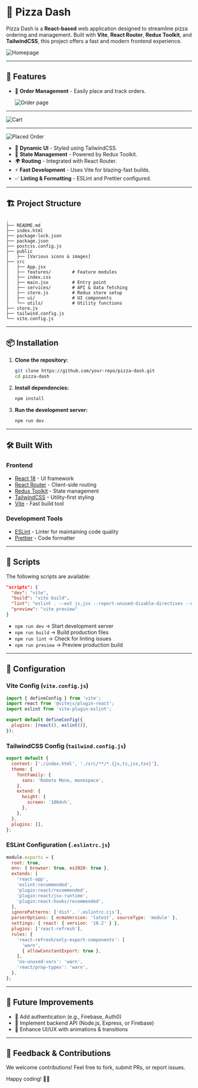 # 🍕 Pizza Dash

Pizza Dash is a **React-based** web application designed to streamline pizza ordering and management. Built with **Vite**, **React Router**, **Redux Toolkit**, and **TailwindCSS**, this project offers a fast and modern frontend experience.

![Homepage](public/home.png)

---

## 🚀 Features

- 🍕 **Order Management** - Easily place and track orders.

  ![Order page](public/new_order.png)

---

![Cart](public/cart.png)

---

![Placed Order](public/order.png)

- 📜 **Dynamic UI** - Styled using TailwindCSS.
- 🔄 **State Management** - Powered by Redux Toolkit.
- 🌍 **Routing** - Integrated with React Router.
- ⚡ **Fast Development** - Uses Vite for blazing-fast builds.
- ✅ **Linting & Formatting** - ESLint and Prettier configured.

---

## 🏗️ Project Structure

```
.
├── README.md
├── index.html
├── package-lock.json
├── package.json
├── postcss.config.js
├── public
│   ├── [Various icons & images]
├── src
│   ├── App.jsx
│   ├── features/        # Feature modules
│   ├── index.css
│   ├── main.jsx         # Entry point
│   ├── services/        # API & data fetching
│   ├── store.js         # Redux store setup
│   ├── ui/              # UI components
│   └── utils/           # Utility functions
├── store.js
├── tailwind.config.js
└── vite.config.js
```

---

## 📦 Installation

1. **Clone the repository:**
   ```sh
   git clone https://github.com/your-repo/pizza-dash.git
   cd pizza-dash
   ```
2. **Install dependencies:**
   ```sh
   npm install
   ```
3. **Run the development server:**
   ```sh
   npm run dev
   ```

---

## 🛠️ Built With

### **Frontend**

- [React 18](https://react.dev/) - UI framework
- [React Router](https://reactrouter.com/) - Client-side routing
- [Redux Toolkit](https://redux-toolkit.js.org/) - State management
- [TailwindCSS](https://tailwindcss.com/) - Utility-first styling
- [Vite](https://vitejs.dev/) - Fast build tool

### **Development Tools**

- [ESLint](https://eslint.org/) - Linter for maintaining code quality
- [Prettier](https://prettier.io/) - Code formatter

---

## 📜 Scripts

The following scripts are available:

```json
"scripts": {
  "dev": "vite",
  "build": "vite build",
  "lint": "eslint . --ext js,jsx --report-unused-disable-directives --max-warnings 0",
  "preview": "vite preview"
}
```

- `npm run dev` → Start development server
- `npm run build` → Build production files
- `npm run lint` → Check for linting issues
- `npm run preview` → Preview production build

---

## 📌 Configuration

### **Vite Config (`vite.config.js`)**

```js
import { defineConfig } from 'vite';
import react from '@vitejs/plugin-react';
import eslint from 'vite-plugin-eslint';

export default defineConfig({
  plugins: [react(), eslint()],
});
```

### **TailwindCSS Config (`tailwind.config.js`)**

```js
export default {
  content: ['./index.html', './src/**/*.{js,ts,jsx,tsx}'],
  theme: {
    fontFamily: {
      sans: 'Roboto Mono, monospace',
    },
    extend: {
      height: {
        screen: '100dvh',
      },
    },
  },
  plugins: [],
};
```

### **ESLint Configuration (`.eslintrc.js`)**

```js
module.exports = {
  root: true,
  env: { browser: true, es2020: true },
  extends: [
    'react-app',
    'eslint:recommended',
    'plugin:react/recommended',
    'plugin:react/jsx-runtime',
    'plugin:react-hooks/recommended',
  ],
  ignorePatterns: ['dist', '.eslintrc.cjs'],
  parserOptions: { ecmaVersion: 'latest', sourceType: 'module' },
  settings: { react: { version: '18.2' } },
  plugins: ['react-refresh'],
  rules: {
    'react-refresh/only-export-components': [
      'warn',
      { allowConstantExport: true },
    ],
    'no-unused-vars': 'warn',
    'react/prop-types': 'warn',
  },
};
```

---

## 🎯 Future Improvements

- 🌟 Add authentication (e.g., Firebase, Auth0)
- 🚀 Implement backend API (Node.js, Express, or Firebase)
- 🎨 Enhance UI/UX with animations & transitions

---

## 💬 Feedback & Contributions

We welcome contributions! Feel free to fork, submit PRs, or report issues.

Happy coding! 🚀🍕
